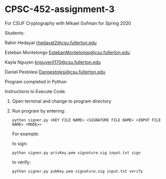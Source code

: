 # CPSC-452-assignment-3

For CSUF Cryptography with Mikael Gofman for Spring 2020

Students: 

Rahin Hedayat rhedayat2@csu.fullerton.edu 

Esteban Montelongo EstebanMontelongo@csu.fullerton.edu 

Kayla Nguyen knguyen1170@csu.fullerton.edu 

Daniel Pestolesi Danpestolesi@csu.fullerton.edu



Program completed in Python

Instructions to Execute Code:

  1. Open terminal and change to program directory
  
  2. Run program by entering:
      
      ```python signer.py <KEY FILE NAME> <SIGNATURE FILE NAME> <INPUT FILE NAME> <MODE>>```
     
     For example:
     
     to sign:
        
        ```python signer.py privKey.pem signature.sig input.txt sign```
     
     to verify:
        
        ```python signer.py pubKey.pem signature.sig input.txt verify```

